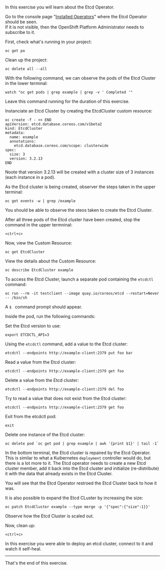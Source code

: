 In this exercise you will learn about the Etcd Operator.

Go to the console page "[Installed Operators](%console_url%/ns/%project_namespace%/clusterserviceversions)" where the Etcd Operator should be seen.  
If it is not visible, then the OpenShift Platform Administrator needs to subscribe to it.

First, check what's running in your project:

```execute
oc get po
```

Clean up the project:

```execute
oc delete all --all 
```

With the following command, we can observe the pods of the Etcd Cluster in the lower terminal:

```execute-2
watch "oc get pods | grep example | grep -v ' Completed '"
```
Leave this command running for the duration of this exercise.

Instanciate an Etcd Cluster by creating the EtcdCluster custom resource:

```execute
oc create -f - << END
apiVersion: etcd.database.coreos.com/v1beta2
kind: EtcdCluster
metadata:
  name: example
  annotations:
    etcd.database.coreos.com/scope: clusterwide
spec:
  size: 3
  version: 3.2.13
END
```
Noote that version 3.2.13 will be created with a cluster size of 3 instances (each instance in a pod).

As the Etcd cluster is being created, observer the steps taken in the upper terminal: 

```execute
oc get events -w | grep /example
```
You should be able to observe the steos taken to create the Etcd Cluster. 

After all three pods of the Etcd cluster have been created, stop the command in the upper termninal:

```execute
<ctrl+c>
```

Now, view the Custom Resource:

```execute
oc get EtcdCluster 
```

View the details about the Custom Resource:

```execute
oc describe EtcdCluster example
```

To access the Etcd Cluster, launch a separate pod containing the ``etcdctl`` command:


```execute
oc run --rm -it testclient --image quay.io/coreos/etcd --restart=Never -- /bin/sh
```
A ``$ `` command prompt should appear.

Inside the pod, run the following commands:

Set the Etcd version to use:

```execute
export ETCDCTL_API=3
```

Using the ``etcdctl`` command, add a value to the Etcd cluster:

```execute
etcdctl --endpoints http://example-client:2379 put foo bar
```

Read a value from the Etcd cluster:

```execute
etcdctl --endpoints http://example-client:2379 get foo
```

Delete a value from the Etcd cluster:

```execute
etcdctl --endpoints http://example-client:2379 del foo
```

Try to read a value that does not exist from the Etcd cluster:

```execute
etcdctl --endpoints http://example-client:2379 get foo
```

Exit from the etcdctl pod:

```execute
exit
```

Delete one instance of the Etcd cluster:

```execute
oc delete pod `oc get pod | grep example | awk '{print $1}' | tail -1`
```

In the bottom terminal, the Etcd cluster is repaired by the Etcd Operator.  This is similar to what a Kuibernetes ``deployment`` controller would do, 
but there is a lot more to it.
The Etcd operator needs to create a new Etcd cluster member, add it back into the Etcd cluster and initialize (re-distribute) it with the data that already exists in the Etcd Cluster.

You will see that the Etcd Operator restroed the Etcd Cluster back to how it was.

It is also possible to expand the Etcd CLuster by increasing the size:

```execute
oc patch EtcdCluster example --type merge -p '{"spec":{"size":1}}'
```

Observe how the Etcd Cluster is scaled out.

Now, clean up:

```execute-2
<ctrl+c>
```

In this exercise you were able to deploy an etcd cluster, connect to it and watch it self-heal. 

---
That's the end of this exercise.

